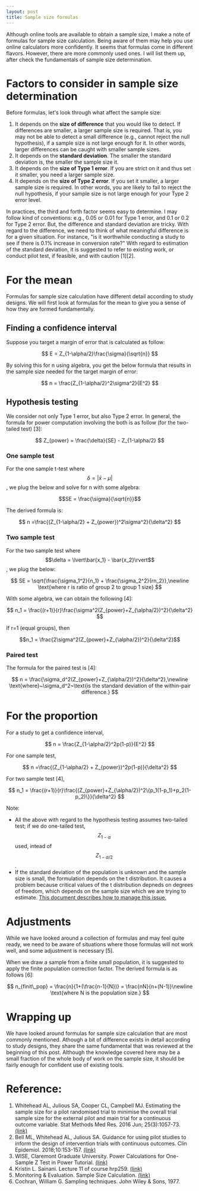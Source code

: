 ```yaml
---
layout: post
title: Sample size formulas
---
```

Although online tools are available to obtain a sample size,  I make a note of formulas for sample size calculation. Being aware of them may help you use online calculators more confidently. It seems that formulas come in different flavors. However, there are more commonly used ones. I will list them up, after check the fundamentals of sample size determination. 

# Factors to consider in sample size determination

Before formulas, let's look through what affect the sample size:
1. It depends on the **size of difference** that you would like to detect. If differences are smaller, a larger sample size is required. That is, you may not be able to detect a small difference (e.g., cannot reject the null hypothesis), if a sample size is not large enough for it. In other words, larger differences can be caught with smaller sample sizes. 
2. It depends on the **standard deviation**. The smaller the standard deviation is, the smaller the sample size it. 
3. It depends on the **size of Type 1 error**. If you are strict on it and thus set it smaller, you need a larger sample size. 
4. It depends on the **size of Type 2 error**. If you set it smaller, a larger sample size is required. In other words,  you are likely to fail to reject the null hypothesis, if your sample size is not large enough for your Type 2 error level. 

In practices, the third and forth factor seems easy to determine. I may follow kind of conventions: e.g., 0.05 or 0.01 for Type 1 error, and 0.1 or 0.2 for Type 2 error. But, the difference and standard deviation are tricky. With regard to the difference, we need to think of what meaningful difference is for a given situation. For instance, "is it worthwhile conducting a study to see if there is 0.1% increase in conversion rate?" With regard to estimation of the standard deviation, it is suggested to refer to existing work, or conduct pilot test, if feasible, and with caution [1][2].

# For the mean

Formulas for sample size calculation have different detail according to study designs. We will first look at formulas for the mean to give you a sense of how they are formed fundamentally.

## Finding a confidence interval
Suppose you target a margin of error that is calculated as follow:

$$
E = Z_{1-\alpha/2}\frac{\sigma}{\sqrt{n}}
$$

By solving this for n using algebra, you get the below formula that results in the sample size needed for the target margin of error:

$$
n = \frac{Z_{1-\alpha/2}^2\sigma^2}{E^2}
$$

## Hypothesis testing
We consider not only Type 1 error, but also Type 2 error. In general, the formula for power computation involving the both is as follow (for the two-tailed test) [3]:

$$
Z_{power} = \frac{\delta}{SE} - Z_{1-\alpha/2}
$$

### One sample test

For the one sample t-test where $$\delta = \lvert\bar{x} - \mu\rvert$$, we plug the below and solve for n with some algebra:

$$SE = \frac{\sigma}{\sqrt{n}}$$

The derived formula is:

$$
n =\frac{(Z_{1-\alpha/2} + Z_{power})^2\sigma^2}{\delta^2}
$$

### Two sample test

For the two sample test where $$\delta = \lvert\bar{x_1} - \bar{x_2}\rvert$$, we plug the below:

$$
SE = \sqrt{\frac{\sigma_1^2}{n_1} + \frac{\sigma_2^2}{rn_2}},\newline
\text{where r is ratio of group 2 to group 1 size}
$$

With some algebra, we can obtain the following [4]:

$$
n_1 = \frac{(r+1)}{r}\frac{\sigma^2(Z_{power}+Z_{\alpha/2})^2}{\delta^2}
$$

If r=1 (equal groups), then 

$$n_1 = \frac{2\sigma^2(Z_{power}+Z_{\alpha/2})^2}{\delta^2}$$


### Paired test

The formula for the paired test is [4]:

$$
n = \frac{\sigma_d^2(Z_{power}+Z_{\alpha/2})^2}{\delta^2},\newline
\text{where}~\sigma_d^2~\text{is the standard deviation of the within-pair difference.}
$$

# For the proportion
For a study to get a confidence interval,

$$
n = \frac{Z_{1-\alpha/2}^2p(1-p)}{E^2}
$$

For one sample test,

$$
n =\frac{(Z_{1-\alpha/2} + Z_{power})^2p(1-p)}{\delta^2}
$$

For two sample test [4],

$$
n_1 = \frac{(r+1)}{r}\frac{(Z_{power}+Z_{\alpha/2})^2\{p_1(1-p_1)+p_2(1-p_2)\}}{\delta^2}
$$

Note:
* All the above with regard to the hypothesis testing assumes two-tailed test; if we do one-tailed test, $$Z_{1-\alpha}$$ used, intead of $$Z_{1-\alpha/2}$$.
* If the standard deviation of the population is unknown and the sample size is small, the formulation depends on the t distribution. It causes a problem because critical values of the t distribution depneds on degrees of freedom, which depends on the sample size which we are trying to estimate. [This document describes how to manage this issue.](https://www.itl.nist.gov/div898/handbook/prc/section2/prc222.htm)

# Adjustments
While we have looked around a collection of formulas and may feel quite ready, we need to be aware of situations where those formulas will not work well, and some adjustment is necessary [5]. 

When we draw a sample from a finite small population, it is suggested to apply the finite population correction factor. The derived formula is as follows [6]: 

$$
n_{finit\_pop} = \frac{n}{1+(\frac{n-1}{N})} = \frac{nN}{n+(N-1)}\newline
\text{where N is the population size.}
$$

# Wrapping up

We have looked around formulas for sample size calculation that are most commonly mentioned. Athough a bit of difference exists in detail according to study designs, they share the same fundamental that was reviewed at the beginning of this post. Although the knowledge covered here may be a small fraction of the whole body of work on the sample size, it should be fairly enough for confident use of existing tools.

# Reference:
1. Whitehead AL, Julious SA, Cooper CL, Campbell MJ. Estimating the sample size for a pilot randomised trial to minimise the overall trial sample size for the external pilot and main trial for a continuous outcome variable. Stat Methods Med Res. 2016 Jun; 25(3):1057-73. [(link)](https://www.ncbi.nlm.nih.gov/pmc/articles/PMC4876429/)
2. Bell ML, Whitehead AL, Julious SA. Guidance for using pilot studies to inform the design of intervention trials with continuous outcomes. Clin Epidemiol. 2018;10:153-157. [(link)](https://www.dovepress.com/guidance-for-using-pilot-studies-to-inform-the-design-of-intervention--peer-reviewed-fulltext-article-CLEP)
3. WISE, Claremont Graduate University. Power Calculations for One-Sample Z Test in Power Tutorial. [(link)](https://wise1.cgu.edu/power/computing.asp)
4. Kristin L. Sainani. Lecture 11 of course hrp259. [(link)](https://web.stanford.edu/~kcobb/hrp259/)
5. Monitoring & Evaluation. Sample Size Calculation. [(link)](http://monitoringevaluation.weebly.com/sample-size-adjustments.html)
6. Cochran, William G. Sampling techniques. John Wiley & Sons, 1977.